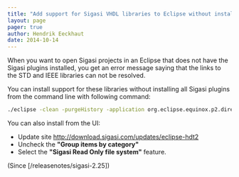```yaml
---
title: "Add support for Sigasi VHDL libraries to Eclipse without installing all Sigasi plugins"
layout: page 
pager: true
author: Hendrik Eeckhaut
date: 2014-10-14
---
```


When you want to open Sigasi projects in an Eclipse that does not have the Sigasi plugins installed, you get an error message saying that the links to the STD and IEEE libraries can not be resolved.

You can install support for these libraries without installing all Sigasi plugins from the command line with following command:

```bash
./eclipse -clean -purgeHistory -application org.eclipse.equinox.p2.director -noSplash -repository http://download.sigasi.com/updates/eclipse-hdt2 -installIUs com.sigasi.hdt.readonlyfilesystem.feature.feature.group
```

You can also install from the UI:

* Update site <http://download.sigasi.com/updates/eclipse-hdt2>
* Uncheck the **"Group items by category"**
* Select the **"Sigasi Read Only file system"** feature.

(Since [/releasenotes/sigasi-2.25])